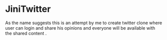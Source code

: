 # JiniTwitter
As the name suggests this is an attempt by me to create twitter clone where user can login and share his opinions and everyone will be available with the shared content .
